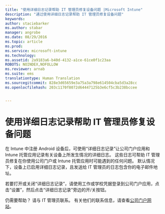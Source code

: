 ```yaml
---
title: "使用详细日志记录帮助 IT 管理员修复设备问题 |Microsoft Intune"
description: "通过使用详细日志记录帮助 IT 管理员修复设备问题"
keywords: 
author: staciebarker
ms.author: stabar
manager: angrobe
ms.date: 08/29/2016
ms.topic: article
ms.prod: 
ms.service: microsoft-intune
ms.technology: 
ms.assetid: 2a9183a6-b40d-4132-a1ce-61ce0f1c23aa
ROBOTS: NOINDEX,NOFOLLOW
ms.reviewer: arnab
ms.suite: ems
translationtype: Human Translation
ms.sourcegitcommit: 828e3d65659e3a75a3a798e614504cba5d3a28cc
ms.openlocfilehash: 203c1170f8072d64447125b3e6cf5c3b238bccee


---
```



# 使用详细日志记录帮助 IT 管理员修复设备问题

在 Intune 中注册 Android 设备后，可使用“详细日志记录”让公司门户应用和 Intune 托管应用记录有关设备上所发生情况的详细日志。 这些日志可帮助 IT 管理员修复在你使用公司门户或 Intune 托管应用时可能遇到的任何问题。 默认情况下，设备上已启用详细日志记录，且发送给 IT 管理员的日志包含你的电子邮件地址。

若要打开或关闭“详细日志记录”，请使用工作或学校凭据登录到公司门户应用，点击“设置”，然后点击“详细日志记录”旁边的开/关按钮。

仍需要帮助？ 请与 IT 管理员联系。 有关他们的联系信息，请查看[公司门户网站](http://portal.manage.microsoft.com)。



<!--HONumber=Oct16_HO2-->


